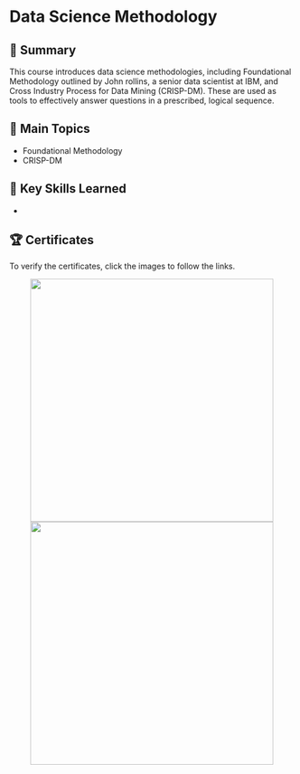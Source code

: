# Data Science Methodology

## 📄 Summary 
This course introduces data science methodologies, including Foundational Methodology outlined by John rollins, a senior data scientist at IBM, and Cross Industry Process for Data Mining (CRISP-DM). These are used as tools to effectively answer questions in a prescribed, logical sequence.  



## 📑 Main Topics 
- Foundational Methodology
- CRISP-DM

## 🔑 Key Skills Learned 
- 

## 🏆 Certificates 
To verify the certificates, click the images to follow the links.

<p align="middle">
  <a href="https://coursera.org/share/04829e8a860d9c3a97d7aa87fcccf857"><img src="https://user-images.githubusercontent.com/84391594/152699269-eca4a564-3720-43cb-99a3-8199c324dab7.png" height="430"></a>
  <a href="https://www.credly.com/badges/f6852cc8-7ee5-44ff-b8ad-e68692ec149b/public_url"><img src="https://user-images.githubusercontent.com/84391594/152699417-d59be44f-f459-4bda-b385-615d07f8ec47.png" height="430"></a>
</p>



